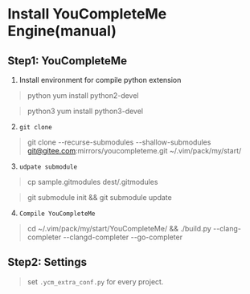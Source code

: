 # Install YouCompleteMe Engine(manual)

## Step1: YouCompleteMe

1. Install environment for compile python extension

> python yum install python2-devel

> python3 yum install python3-devel

2. `git clone`
> git clone --recurse-submodules --shallow-submodules git@gitee.com:mirrors/youcompleteme.git ~/.vim/pack/my/start/

3. `udpate submodule`

> cp sample.gitmodules dest/.gitmodules

> git submodule init && git submodule update

4. `Compile YouCompleteMe`
> cd ~/.vim/pack/my/start/YouCompleteMe/ && ./build.py --clang-completer --clangd-completer --go-completer

## Step2: Settings

> set `.ycm_extra_conf.py` for every project.
